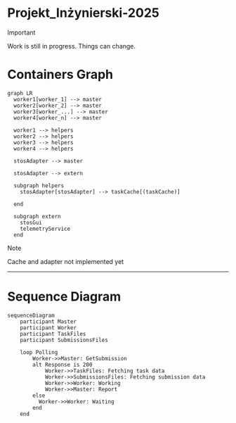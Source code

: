 # Projekt_Inżynierski-2025

> [!IMPORTANT]
> Work is still in progress. Things can change.


# Containers Graph
```mermaid
graph LR
  worker1[worker_1] --> master
  worker2[worker_2] --> master
  worker3[worker_...] --> master
  worker4[worker_n] --> master

  worker1 --> helpers
  worker2 --> helpers
  worker3 --> helpers
  worker4 --> helpers

  stosAdapter --> master

  stosAdapter --> extern

  subgraph helpers
    stosAdapter[stosAdapter] --> taskCache[(taskCache)]

  end
  
  subgraph extern
    stosGui
    telemetryService
  end
```
> [!NOTE]
> Cache and adapter not implemented yet

---

# Sequence Diagram
```mermaid
sequenceDiagram
    participant Master
    participant Worker
    participant TaskFiles
    participant SubmissionsFiles
    
    loop Polling
        Worker->>Master: GetSubmission
        alt Response is 200
            Worker->>TaskFiles: Fetching task data
            Worker->>SubmissionsFiles: Fetching submission data
            Worker->>Worker: Working
            Worker->>Master: Report
        else
          Worker->>Worker: Waiting
        end
    end
```
